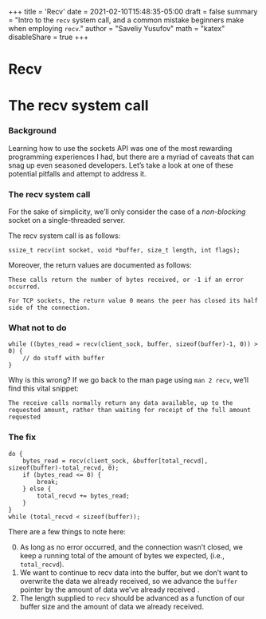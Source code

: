 +++
title = 'Recv'
date = 2021-02-10T15:48:35-05:00
draft = false
summary = "Intro to the `recv` system call, and a common mistake beginners make when employing `recv`."
author = "Saveliy Yusufov"
math = "katex"
disableShare = true
+++

Recv
====

The recv system call
====================

### Background

Learning how to use the sockets API was one of the most rewarding programming experiences I had, but there are a myriad of caveats that can snag up even seasoned developers. Let’s take a look at one of these potential pitfalls and attempt to address it.

### The recv system call

For the sake of simplicity, we’ll only consider the case of a _non-blocking_ socket on a single-threaded server.

The recv system call is as follows:

    ssize_t recv(int socket, void *buffer, size_t length, int flags);


Moreover, the return values are documented as follows:

    These calls return the number of bytes received, or -1 if an error occurred.
    
    For TCP sockets, the return value 0 means the peer has closed its half side of the connection.


### What not to do

    while ((bytes_read = recv(client_sock, buffer, sizeof(buffer)-1, 0)) > 0) {
        // do stuff with buffer
    }


Why is this wrong? If we go back to the man page using `man 2 recv`, we’ll find this vital snippet:

`The receive calls normally return any data available, up to the requested amount, rather than waiting for receipt of the full amount requested`

### The fix

    do {
        bytes_read = recv(client_sock, &buffer[total_recvd], sizeof(buffer)-total_recvd, 0);
        if (bytes_read <= 0) {
            break;
        } else {
            total_recvd += bytes_read;
        }
    }
    while (total_recvd < sizeof(buffer));


There are a few things to note here:

0.  As long as no error occurred, and the connection wasn’t closed, we keep a running total of the amount of bytes we expected, (i.e., `total_recvd`).
1.  We want to continue to recv data into the buffer, but we don’t want to overwrite the data we already received, so we advance the `buffer` pointer by the amount of data we’ve already received .
2.  The length supplied to `recv` should be advanced as a function of our buffer size and the amount of data we already received.
